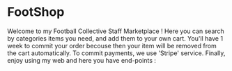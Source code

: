 # FootShop
Welcome to my Football Collective Staff Marketplace !
Here you can search by categories items you need, and add them to your own cart. You'll have 1 week to commit your order becouse then your item will be removed from the cart automatically. To commit payments, we use 'Stripe' service.
Finally, enjoy using my web and here you have end-points :